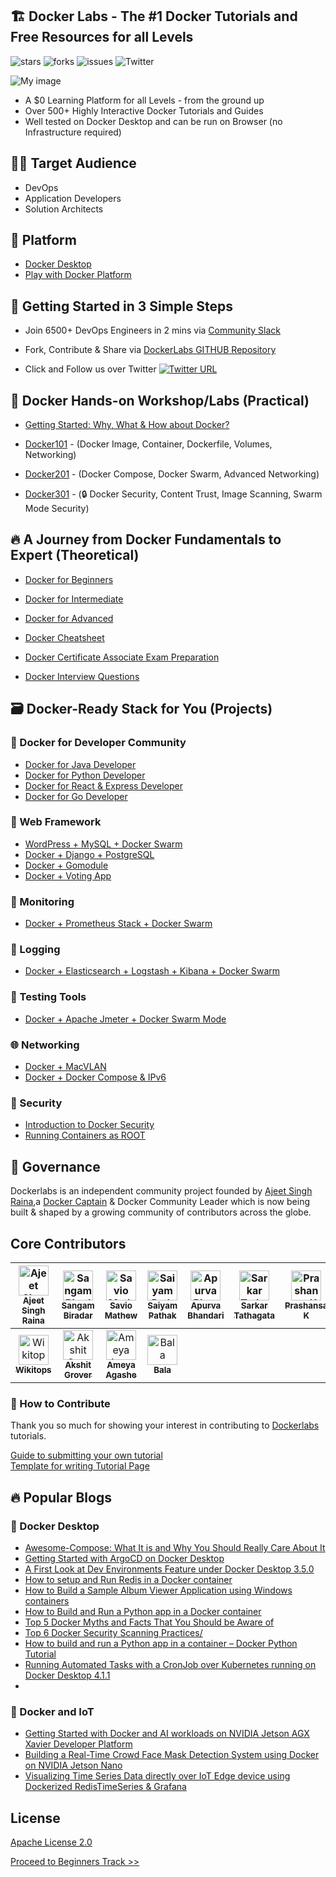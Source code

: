 ## 🏗️ Docker Labs  - The #1 Docker Tutorials and Free Resources for all Levels


![stars](https://img.shields.io/github/stars/collabnix/dockerlabs)
![forks](https://img.shields.io/github/forks/collabnix/dockerlabs)
![issues](https://img.shields.io/github/issues/collabnix/dockerlabs)
![Twitter](https://img.shields.io/twitter/follow/collabnix?style=social)


![My image](https://raw.githubusercontent.com/collabnix/dockerlabs/master/images/dockerlabs.jpeg)

- A $0 Learning Platform for all Levels - from the ground up
- Over 500+ Highly Interactive Docker Tutorials and Guides
- Well tested on Docker Desktop  and can be run on Browser (no Infrastructure required)


## 🧑‍💻 Target Audience

- DevOps 
- Application Developers
- Solution Architects


## 🚀 Platform 

- [Docker Desktop](https://www.docker.com/products/docker-desktop)
- [Play with Docker Platform](https://labs.play-with-docker.com/) 


## 📝 Getting Started in 3 Simple Steps

- Join 6500+ DevOps Engineers in 2 mins via [Community Slack](https://launchpass.com/collabnix)

- Fork, Contribute & Share via [DockerLabs GITHUB Repository](https://github.com/collabnix/dockerlabs)

-  Click and Follow us over Twitter [![Twitter URL](https://img.shields.io/twitter/url/https/twitter.com/fold_left.svg?style=social&label=Follow%20%40collabnix)](https://twitter.com/collabnix)


## 📌 Docker Hands-on Workshop/Labs (Practical)

- [Getting Started: Why, What & How about Docker?](http://dockerlabs.collabnix.com/docker/Docker_VIT_Intro/Docker_VIT_Intro.html)

- [Docker101](./workshop/docker/README.md) - (Docker Image, Container, Dockerfile, Volumes, Networking)

- [Docker201](./intermediate/workshop/README.md) - (Docker Compose, Docker Swarm, Advanced Networking)

- [Docker301](./advanced/workshop/README.md) - (🔒️ Docker Security, Content Trust, Image Scanning, Swarm Mode Security)

## 🔥 A Journey from Docker Fundamentals to Expert (Theoretical)

- [Docker for Beginners](./beginners/README.md)

- [Docker for Intermediate](./intermediate/README.md)

- [Docker for Advanced](./advanced/README.md)

- [Docker Cheatsheet](./docker/cheatsheet/README.md)

- [Docker Certificate Associate Exam Preparation](./docker/dca.md)

- [Docker Interview Questions](./docker/docker-interview-questions.md)



## 🗃️ Docker-Ready Stack for You (Projects)


### 👷 Docker for Developer Community

- [Docker for Java Developer](https://github.com/docker/get-involved/blob/master/content/en/docs/CommunityLeaders/EventHandbooks/JAVA/agenda/_index.md)
- [Docker for Python Developer](https://github.com/docker/get-involved/blob/master/content/en/docs/CommunityLeaders/EventHandbooks/python/agenda/_index.md)
- [Docker for React & Express Developer](https://github.com/docker/get-involved/blob/master/content/en/docs/CommunityLeaders/EventHandbooks/react/agenda/_index.md)
- [Docker for Go Developer](https://github.com/docker/get-involved/blob/master/content/en/docs/CommunityLeaders/EventHandbooks/Go/agenda/_index.md)


### 🔖 Web Framework

- [WordPress + MySQL + Docker Swarm](./solution/wordpress/README.md)
- [Docker + Django + PostgreSQL](./solution/django-postgres/readme.md)
- [Docker + Gomodule](./beginners/httpserver_go_module_and_docker.md)
- [Docker + Voting App](./play-with-docker/example-voting-app/README.md)

### 🧐 Monitoring

- [Docker + Prometheus Stack + Docker Swarm](./play-with-docker/docker-prometheus-swarm/README.md)

### 📝 Logging

- [Docker + Elasticsearch + Logstash + Kibana + Docker Swarm](./play-with-docker/ELK/README.md)


### 🧪 Testing Tools

- [Docker + Apache Jmeter + Docker Swarm Mode](./play-with-docker/jmeter-docker/README.md)


### 🌐 Networking

- [Docker + MacVLAN](./play-with-docker/macvlan/README.md)
- [Docker + Docker Compose & IPv6](./play-with-docker/ipv6/README.md)


### 🔐 Security

- [Introduction to Docker Security]((./advanced/workshop/README.md) )
- [Running Containers as ROOT](./security/Running-Containers-as-ROOT.md)


## 👥 Governance

Dockerlabs is an independent community project founded by [Ajeet Singh Raina](https://github.com/ajeetraina),a [Docker Captain](https://www.docker.com/captains/ajeet-singh-raina) & Docker Community Leader which is now being built & shaped by a growing community of contributors across the globe.

## Core Contributors

| [<img src="https://avatars1.githubusercontent.com/u/313480?s=400&v=4" width="48px;" alt="Ajeet Singh Raina"/><br /><sub><b> Ajeet Singh Raina</b></sub>](https://github.com/ajeetraina)<br /> | [<img src="https://avatars1.githubusercontent.com/u/21982562?s=460&v=4" width="48px;" alt="Sangam Biradar"/><br /><sub><b>Sangam Biradar</b></sub>](https://github.com/sangam14)<br /> | [<img src="https://avatars0.githubusercontent.com/u/7204666?s=400&v=4" width="48px;" alt="Savio Mathew"/><br /><sub><b>Savio Mathew</b></sub>](https://github.com/saviovettoor)<br /> | [<img src="https://avatars1.githubusercontent.com/u/8190114?s=400&v=4" width="48px;" alt="Saiyam Pathak"/><br /><sub><b>Saiyam Pathak</b></sub>](https://github.com/saiyam1814)<br /> | [<img src="https://avatars2.githubusercontent.com/u/38501348?s=400&v=4" width="48px;" alt="Apurva Bhandari"/><br /><sub><b>Apurva Bhandari</b></sub>](https://github.com/apurvabhandari)<br /> | [<img src="https://avatars2.githubusercontent.com/u/25828217?s=400&v=4" width="48px;" alt="Sarkar Tathagata"/><br /><sub><b>Sarkar Tathagata</b></sub>](https://github.com/amitatha82)<br /> | [<img src="https://avatars2.githubusercontent.com/u/33524591?s=400&v=4" width="48px;" alt="Prashansa K"/><br /><sub><b>Prashansa K</b></sub>](https://github.com/Prashansa-K)<br /> |
| :---: | :---: | :---: | :---: | :---: | :---: | :---: |
| [<img src="https://avatars1.githubusercontent.com/u/34628205?s=400&v=4" width="48px;" alt="Wikitops"/><br /><sub><b>Wikitops</b></sub>](https://github.com/wikitops)<br /> | [<img src="https://avatars0.githubusercontent.com/u/20920080?s=400&v=4" width="48px;" alt="Akshit Grover"/><br /><sub><b>Akshit Grover</b></sub>](https://github.com/akshitgrover)<br /> | [<img src="https://avatars3.githubusercontent.com/u/18344557?s=400&v=4" width="48px;" alt="Ameya Agashe"/><br /><sub><b>Ameya Agashe</b></sub>](https://github.com/ameyaagashe)<br /> | [<img src="https://avatars1.githubusercontent.com/u/39425180?s=400&v=4" width="48px;" alt="Bala"/><br /><sub><b>Bala</b></sub>](https://github.com/balasu)<br /> | 


### 🚀 How to Contribute

Thank you so much for showing your interest in contributing to [Dockerlabs](https://github.com/collabnix/dockerlabs) tutorials.

[Guide to submitting your own tutorial](./CONTRIBUTING.md)<br>
[Template for writing Tutorial Page](./template/EXAMPLE.md)


## 🔥 Popular Blogs

### 🔖 Docker Desktop

- [Awesome-Compose: What It is and Why You Should Really Care About It](https://collabnix.com/awesome-compose-what-it-is-and-why-you-should-really-care-about-it/)
- [Getting Started with ArgoCD on Docker Desktop](https://collabnix.com/getting-started-with-argocd-on-docker-desktop/)
- [A First Look at Dev Environments Feature under Docker Desktop 3.5.0](https://collabnix.com/getting-started-with-docker-dev-environments/)
- [How to setup and Run Redis in a Docker container](https://collabnix.com/how-to-setup-and-run-redis-in-a-docker-container/)
- [How to Build a Sample Album Viewer Application using Windows containers](https://collabnix.com/how-to-build-a-sample-album-viewer-application-using-windows-containers/)
- [How to Build and Run a Python app in a Docker container](https://collabnix.com/how-to-build-and-run-a-python-app-in-a-container/)
- [Top 5 Docker Myths and Facts That You Should be Aware of](https://collabnix.com/top-5-docker-myths-and-facts-that-you-should-be-aware-of/)
- [Top 6 Docker Security Scanning Practices/](https://collabnix.com/top-6-docker-security-scanning-practices/)
- [How to build and run a Python app in a container – Docker Python Tutorial](https://collabnix.com/how-to-build-and-run-a-python-app-in-a-container/)
- [Running Automated Tasks with a CronJob over Kubernetes running on Docker Desktop 4.1.1](https://collabnix.com/running-automated-tasks-with-a-cronjob-over-kubernetes-running-on-docker-desktop-4-1-1/)
- 

### 💩 Docker and IoT

- [Getting Started with Docker and AI workloads on NVIDIA Jetson AGX Xavier Developer Platform](https://collabnix.com/getting-started-with-docker-and-ai-on-nvidia-jetson-agx-xavier-developer-platform/)
- [Building a Real-Time Crowd Face Mask Detection System using Docker on NVIDIA Jetson Nano](https://collabnix.com/building-a-real-time-crowd-face-mask-detection-system-on-nvidia-jetson-nano/)
- [Visualizing Time Series Data directly over IoT Edge device using Dockerized RedisTimeSeries & Grafana](https://collabnix.com/visualizing-time-series-data-directly-over-iot-edge-device-using-dockerized-redistimeseries-grafana/)



## License

[Apache License 2.0](./LICENSE.md)

[Proceed to Beginners Track >>](./beginners/README.md)

